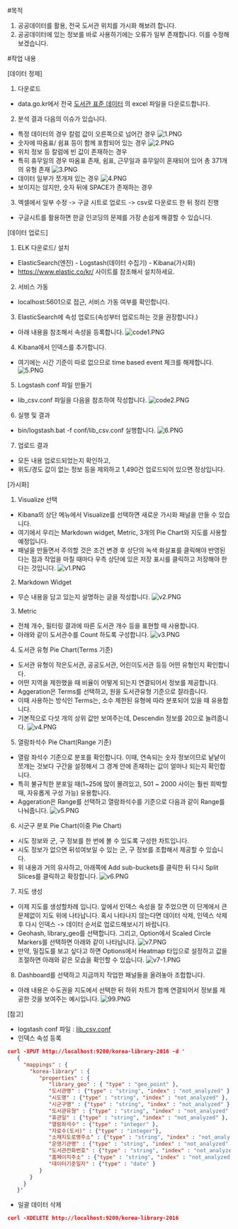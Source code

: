 #목적
1. 공공데이터를 활용, 전국 도서관 위치를 가시화 해보려 합니다.
1. 공공데이터에 있는 정보를 바로 사용하기에는 오류가 일부 존재합니다. 이를 수정해보겠습니다.

#작업 내용

[데이터 정제]

1. 다운로드
  - data.go.kr에서 전국 [도서관 표준 데이터](https://www.data.go.kr/subMain.jsp?param=REFUQUdSSURAMTUwMTMxMDk=#/L2NvbW0vY29tbW9uU2VhcmNoL2RhdGFzZXREZXRhaWwkQF4wMTJtMSRAXnB1YmxpY0RhdGFQaz0xNTAxMzEwOSRAXmJybUNkPU9DMDAwMSRAXm9yZ0luZGV4PURBVEFTRVQ=) 의 excel 파일을 다운로드합니다.
2. 분석 결과 다음의 이슈가 있습니다.
  - 특정 데이터의 경우 칼럼 값이 오른쪽으로 넘어간 경우 
  ![1.PNG](img/1.PNG)
  - 숫자에 따옴표/ 쉼표 등이 함께 포함되어 있는 경우
  ![2.PNG](img/2.PNG)
  - 위치 정보 등 칼럼에 빈 값이 존재하는 경우
  - 특히 휴무일의 경우 따옴표 존재, 쉼표, 근무일과 휴무일이 혼재되어 있어 총 371개의 유형 존재
  ![3.PNG](img/3.PNG)
  - 데이터 일부가 쪼개져 있는 경우
  ![4.PNG](img/4.PNG)
  - 보이지는 않지만, 숫자 뒤에 SPACE가 존재하는 경우
3. 엑셀에서 일부 수정 -> 구글 시트로 업로드 -> csv로 다운로드 한 뒤 정리 진행
  - 구글시트를 활용하면 한글 인코딩의 문제를 가장 손쉽게 해결할 수 있습니다.

[데이터 업로드]

1. ELK 다운로드/ 설치
  - ElasticSearch(엔진) - Logstash(데이터 수집기) - Kibana(가시화)
  - https://www.elastic.co/kr/ 사이트를 참조해서 설치하세요.
2. 서비스 가동 
  - localhost:5601으로 접근, 서비스 가동 여부를 확인합니다.
3. ElasticSearch에 속성 업로드(속성부터 업로드하는 것을 권장합니다.)
  - 아래 내용을 참조해서 속성을 등록합니다.
  ![code1.PNG](img/code1.PNG)
4. Kibana에서 인덱스를 추가합니다.
  - 여기에는 시간 기준이 따로 없으므로 time based event 체크를 해제합니다.
  ![5.PNG](img/5.PNG)
5. Logstash conf 파일 만들기
  - lib_csv.conf 파일을 다음을 참조하여 작성합니다.
  ![code2.PNG](img/code2.PNG) 
6. 실행 및 결과
  - bin/logstash.bat -f conf/lib_csv.conf 실행합니다.
  ![6.PNG](img/6.PNG)
7. 업로드 결과
  - 모든 내용 업로드되었는지 확인하고, 
  - 위도/경도 값이 없는 정보 등을 제외하고 1,490건 업로드되어 있으면 정상입니다.

[가시화]

1. Visualize 선택
  - Kibana의 상단 메뉴에서 Visualize를 선택하면 새로운 가시화 패널을 만들 수 있습니다.
  - 여기에서 우리는 Markdown widget, Metric, 3개의 Pie Chart와 지도를 사용할 예정입니다.  
  - 패널을 만들면서 주의할 것은 조건 변경 후 상단의 녹색 화살표를 클릭해야 반영된다는 점과 
    작업을 마칠 때마다 우측 상단에 있은 저장 표시를 클릭하고 저장해야 한다는 것입니다.
  ![v1.PNG](img/v1.PNG)
2. Markdown Widget
  - 무슨 내용을 담고 있는지 설명하는 글을 작성합니다.
  ![v2.PNG](img/v2.PNG)
3. Metric 
  - 전체 개수, 필터링 결과에 따른 도서관 개수 등을 표현할 때 사용합니다.
  - 아래와 같이 도서관수를 Count 하도록 구성합니다.
  ![v3.PNG](img/v3.PNG)
4. 도서관 유형 Pie Chart(Terms 기준)
  - 도서관 유형이 작은도서관, 공공도서관, 어린이도서관 등등 어떤 유형인지 확인합니다.
  - 어떤 지역을 제한했을 때  비율이 어떻게 되는지 연결되어서 정보를 제공합니다.
  - Aggeration은 Terms를 선택하고, 원을 도서관유형 기준으로 잘라줍니다.
  - 이때 사용하는 방식인 Terms는, 소수 제한된 유형에 따라 분포되어 있을 때 유용합니다.
  - 기본적으로 다섯 개의 상위 값만 보여주는데, Descendin 정보를 20으로 늘려줍니다.
  ![v4.PNG](img/v4.PNG)
5. 열람좌석수 Pie Chart(Range 기준)
  - 열람 좌석수 기준으로 분포를 확인합니다. 이때, 연속되는 숫자 정보이므로 낱낱이 쪼개는 것보다 
    구간을 설정해서 그 경계 안에 존재하는 값이 얼마나 되는지 확인합니다.
  - 특히 불규칙한 분포일 때(1~25에 많이 몰려있고, 501 ~ 2000 사이는 훨씬 희박할 때, 자유롭게 구성 가능) 유용합니다.
  - Aggeration은 Range를 선택하고 열람좌석수를 기준으로 다음과 같이 Range를 나눠줍니다.
  ![v5.PNG](img/v5.PNG)
6. 시군구 분포 Pie Chart(이중 Pie Chart)
  - 시도 정보와 군, 구 정보를 한 번에 볼 수 있도록 구성한 차트입니다.
  - 시도 정보가 없으면 뒤섞여보일 수 있는 군, 구 정보를 조합해서 제공할 수 있습니다.
  - 위 내용과 거의 유사하고, 아래쪽에 Add sub-buckets를 클릭한 뒤 다시 Split Slices를 클릭하고 확장합니다.
  ![v6.PNG](img/v6.PNG)
7. 지도 생성 
  - 이제 지도를 생성할차례 입니다. 앞에서 인덱스 속성을 잘 주었으면 이 단계에서 큰 문제없이 지도 위에 나타납니다.
    혹시 나타나지 않는다면 데이터 삭제, 인덱스 삭제 후 다시 인덱스 -> 데이터 순서로 업로드해보시기 바랍니다.
  - Geohash, library_geo를 선택합니다. 그리고, Option에서 Scaled Circle Markers를 선택하면 아래와 같이 나타납니다.
  ![v7.PNG](img/v7.PNG)
  - 만약, 밀집도를 보고 싶다고 하면 Options에서 Heatmap 타입으로 설정하고 값을 조절하면 아래와 같은 모습을 확인할 수 있습니다.
  ![v7-1.PNG](img/v7-1.PNG)
8. Dashboard를 선택하고 지금까지 작업한 패널들을 올려놓아 조합합니다.
  - 아래 내용은 수도권을 지도에서 선택한 뒤 하위 차트가 함께 연결되어서 정보를 제공한 것을 보여주는 예시입니다.
  ![99.PNG](img/99.PNG)

  
[참고]
- logstash conf 파일 : [lib_csv.conf](lib_csv.conf)
- 인덱스 속성 등록
```json
curl -XPUT http://localhost:9200/korea-library-2016 -d '
   {
     "mappings" : {
       "korea-library" : {
          "properties" : {
             "library_geo" : { "type" : "geo_point" },            
             "도서관명" : {"type" : "string", "index" : "not_analyzed" },
             "시도명" : {"type" : "string", "index" : "not_analyzed" },
             "시군구명" : {"type" : "string", "index" : "not_analyzed" },
             "도서관유형" : {"type" : "string", "index" : "not_analyzed" },
             "휴관일" : {"type" : "string", "index" : "not_analyzed" },
             "열람좌석수" : {"type" : "integer" },
             "자료수(도서)" : {"type" : "integer"},
             "소재지도로명주소" : {"type" : "string", "index" : "not_analyzed" },
             "운영기관명" : {"type" : "string", "index" : "not_analyzed" },
             "도서관전화번호" : {"type" : "string", "index" : "not_analyzed" },
             "홈페이지주소" : {"type" : "string", "index" : "not_analyzed" },
             "데이터기준일자" : {"type" : "date" }
          }
       }
     }
   }'
```

- 일괄 데이터 삭제
```json
curl -XDELETE http://localhost:9200/korea-library-2016
```